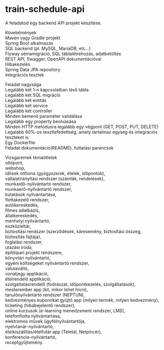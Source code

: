 # train-schedule-api

A feladatod egy backend API projekt készítése.

Követelmények  
Maven vagy Gradle projekt  
Spring Boot alkalmazás  
SQL backend (pl. MySQL, MariaDB, etc...)  
Flyway sémamigráció, SQL táblalétrehozás, adatbetöltés  
REST API, Swagger, OpenAPI dokumentációval  
Hibakezelés  
Spring Data JPA repository  
Integrációs tesztek  

Feladat nagysága  
Legalább két 1-n kapcsolatban lévő tábla  
Legalább két SQL migráció  
Legalább két entitás  
Legalább két service  
Legalább két controller  
Minden bemenő paraméter validálása  
Legalább egy property beolvasása  
Minden HTTP metódusra legalább egy végpont (GET, POST, PUT, DELETE)  
Legalább 60%-os tesztlefedettség, amely tartalmaz egység és integrációs teszteket is  
Egy Dockerfile  
Feladat dokumentáció(README), futtatási parancsok  


Vizsgaremek témaötletek  
oltópont,  
webshop,  
idősek otthona (gyógyszerek, ételek, időpontok),  
vállalatirányítási rendszer (számlák, rendelések),  
munkaidő-nyilvántartó rendszer,  
munkaerő-nyilvántartó rendszer,  
kutatások nyilvántartása,  
flottakezelő rendszer,  
autókereskedés,  
filmes adatbázis,  
állatkereskedés,  
menhelyi nyilvántartó,  
eszközleltár,  
biztosítási rendszer (szerződések, káresemény, biztosítási összeg, biztosítás fajtája),  
foglalási rendszer,  
utazási iroda,  
építőipari projekt rendszere,  
könyvtári nyilvántartó,  
egyéni költségeket nyilvántartó rendszer,  
valutaváltó,  
vonatjegy applikáció,  
ételrendelő applikáció,  
szolgáltatásrendelő (fodrászat, időpontkezelés, szolgáltatások),  
mesterember app (kit, mikor lehet hívni),  
tanulónyilvántartó rendszer (NEPTUN),  
kedvezményes kuponokat gyűjtő app (milyen termék, milyen kedvezmény),  
ticketing (hibabejelentő rendszer),  
online kurzusok (e-learning menedzsment rendszer, LMS),  
telefonflotta nyilvántartása,  
elektromos művek ügyfélnyilvántartója,  
nyelvtanár-nyilvántartó,  
ételkiszállítás/ételfutár app (Teletál, Netpincér),  
konferencia-nyilvántartó,  
receptgyűjtemény.
